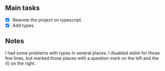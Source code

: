 ## Main tasks

- [x] Rewrote the project on typescript.
- [x] Add types.

## Notes
I had some problems with types in several places. I disabled eslint for those few lines, but marked those places with a question mark on the left and the (!) on the right.